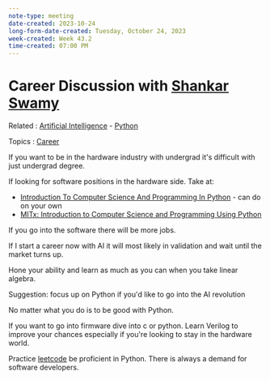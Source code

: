 ```yaml
---
note-type: meeting
date-created: 2023-10-24
long-form-date-created: Tuesday, October 24, 2023
week-created: Week 43.2
time-created: 07:00 PM
---
```


# Career Discussion with [Shankar Swamy](https://www.linkedin.com/in/shankarswamy/)

Related : [Artificial Intelligence](Artificial%20Intelligence) - [Python](../4-hub-notes-🚉/Python.md)

Topics : [Career](Career)

If you want to be in the hardware industry with undergrad it's difficult with just undergrad
degree.

If looking for software positions in the hardware side. Take at:

- [Introduction To Computer Science And Programming In Python](https://ocw.mit.edu/courses/6-0001-introduction-to-computer-science-and-programming-in-python-fall-2016/) - can do on your own
- [MITx: Introduction to Computer Science and Programming Using Python](https://www.edx.org/learn/computer-science/massachusetts-institute-of-technology-introduction-to-computer-science-and-programming-using-python?index=product&queryID=3420e438ac2d916d1f5c8f3486fc69a0&position=1&results_level=first-level-results&term=introduction+to+computer+science+mit&objectID=course-956319ec-8665-4039-8bc6-32c9a9aea5e9&campaign=Introduction+to+Computer+Science+and+Programming+Using+Python&source=edX&product_category=course&placement_url=https%3A%2F%2Fwww.edx.org%2Fsearch)

If you go into the software there will be more jobs.

If I start a career now with AI it will most likely in validation
and wait until the market turns up.

Hone your ability and learn as much as you can when you
take linear algebra.

Suggestion: focus up on Python if you'd like to go into the AI
revolution

No matter what you do is to be good with Python.

If you want to go into firmware dive into c or python. Learn Verilog to improve your chances
especially if you're looking to stay in the hardware world.

Practice [leetcode](https://leetcode.com/) be proficient in Python. There is always
a demand for software developers.

